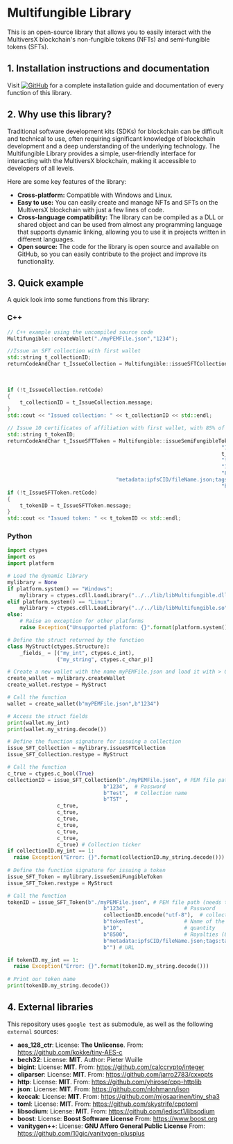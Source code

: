 # Multifungible Library
This is an open-source library that allows you to easily interact with the MultiversX blockchain's non-fungible tokens (NFTs) and semi-fungible tokens (SFTs).

## 1. Installation instructions and documentation
Visit [![GitHub](https://img.shields.io/badge/GitHub-Profile-blue?style=flat-square&logo=github)](https://dgomezde83.github.io/multifungible.github.io) for a complete installation guide and documentation of every function of this library.

## 2. Why use this library?

Traditional software development kits (SDKs) for blockchain can be difficult and technical to use, often requiring significant knowledge of blockchain development and a deep understanding of the underlying technology. The Multifungible Library provides a simple, user-friendly interface for interacting with the MultiversX blockchain, making it accessible to developers of all levels.

Here are some key features of the library:
- **Cross-platform:** Compatible with Windows and Linux.
- **Easy to use:** You can easily create and manage NFTs and SFTs on the MultiversX blockchain with just a few lines of code.
- **Cross-language compatibility:** The library can be compiled as a DLL or shared object and can be used from almost any programming language that supports dynamic linking, allowing you to use it in projects written in different languages.
- **Open source:** The code for the library is open source and available on GitHub, so you can easily contribute to the project and improve its functionality.

## 3. Quick example
A quick look into some functions from this library: 

### C++
```c++
// C++ example using the uncompiled source code
Multifungible::createWallet("./myPEMFile.json","1234");

//Issue an SFT collection with first wallet
std::string t_collectionID;
returnCodeAndChar t_IssueCollection = Multifungible::issueSFTCollection("./myPEMFile.json", //PEM file path
                                                                       "1234", //Password
                                                                       "Test", //Collection name
                                                                       "TST"); //Collection ticker
if (!t_IssueCollection.retCode)
{
    t_collectionID = t_IssueCollection.message;
}
std::cout << "Issued collection: " << t_collectionID << std::endl;

// Issue 10 certificates of affiliation with first wallet, with 85% of royalties on transfer
std::string t_tokenID;
returnCodeAndChar t_IssueSFTToken = Multifungible::issueSemiFungibleToken("./myPEMFile.json", //PEM file path
                                                                     "1234",                  //Password
                                                                     t_collectionID.c_str(),  //collection name
                                                                     "tokenTest",             //Name of the token
                                                                     "10",                    //quantity
                                                                     "8500",                  //Royalties (85.00%)
                                   "metadata:ipfsCID/fileName.json;tags:tag1,tag2,tag3",      //metadata 
                                                                     "https://...");          //URL
if (!t_IssueSFTToken.retCode)
{
    t_tokenID = t_IssueSFTToken.message;
}
std::cout << "Issued token: " << t_tokenID << std::endl;
```
### Python
```python
import ctypes
import os
import platform

# Load the dynamic library
mylibrary = None
if platform.system() == "Windows":
    mylibrary = ctypes.cdll.LoadLibrary("../../lib/libMultifungible.dll")
elif platform.system() == "Linux":
    mylibrary = ctypes.cdll.LoadLibrary("../../lib/libMultifungible.so")
else:
    # Raise an exception for other platforms
    raise Exception("Unsupported platform: {}".format(platform.system()))

# Define the struct returned by the function
class MyStruct(ctypes.Structure):
    _fields_ = [("my_int", ctypes.c_int),
                ("my_string", ctypes.c_char_p)]

# Create a new wallet with the name myPEMFile.json and load it with > 0.05 EGLD (you have to do this on your own)
create_wallet = mylibrary.createWallet
create_wallet.restype = MyStruct

# Call the function
wallet = create_wallet(b"myPEMFile.json",b"1234")

# Access the struct fields
print(wallet.my_int)
print(wallet.my_string.decode())

# Define the function signature for issuing a collection
issue_SFT_Collection = mylibrary.issueSFTCollection
issue_SFT_Collection.restype = MyStruct

# Call the function
c_true = ctypes.c_bool(True)
collectionID = issue_SFT_Collection(b"./myPEMFile.json", # PEM file path (needs to be created and loaded with 0.05 EGLD)
                               b"1234",  # Password
                               b"Test",  # Collection name
                               b"TST" ,
				c_true,
				c_true,
				c_true,
				c_true,
				c_true,
				c_true,
				c_true) # Collection ticker
if collectionID.my_int == 1:
  raise Exception("Error: {}".format(collectionID.my_string.decode()))
           
# Define the function signature for issuing a token
issue_SFT_Token = mylibrary.issueSemiFungibleToken
issue_SFT_Token.restype = MyStruct

# Call the function
tokenID = issue_SFT_Token(b"./myPEMFile.json", # PEM file path (needs to be created and loaded with 0.05 EGLD)
                               b"1234",                  # Password
                               collectionID.encode("utf-8"),  # collection name
                               b"tokenTest",             # Name of the token
                               b"10",                    # quantity
                               b"8500",                  # Royalties (85.00%)
                               b"metadata:ipfsCID/fileName.json;tags:tag1,tag2,tag3", # metadata 
                               b"") # URL

if tokenID.my_int == 1:
  raise Exception("Error: {}".format(tokenID.my_string.decode()))
  
# Print our token name
print(tokenID.my_string.decode())

```

## 4. External libraries
This repository uses `google test` as submodule, as well as the following `external` sources:

- **aes_128_ctr**: License: **The Unlicense**. From: https://github.com/kokke/tiny-AES-c
- **bech32**: License: **MIT**. Author: Pieter Wuille
- **bigint**: License: **MIT**. From: https://github.com/calccrypto/integer
- **cliparser**: License: **MIT**. From: https://github.com/jarro2783/cxxopts
- **http**: License: **MIT**. From: https://github.com/yhirose/cpp-httplib
- **json**: License: **MIT**. From: https://github.com/nlohmann/json
- **keccak**: License: **MIT**. From: https://github.com/mjosaarinen/tiny_sha3
- **toml**: License: **MIT**. From: https://github.com/skystrife/cpptoml
- **libsodium**: License: **MIT**. From: https://github.com/jedisct1/libsodium
- **boost**: License: **Boost Software License** From: https://www.boost.org
- **vanitygen++**: License: **GNU Affero General Public License** From: https://github.com/10gic/vanitygen-plusplus
